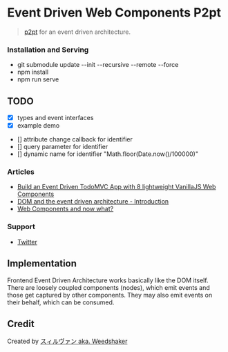 # Event Driven Web Components P2pt

> [p2pt](https://github.com/subins2000/p2pt) for an event driven architecture.


### Installation and Serving

- git submodule update --init --recursive --remote --force
- npm install
- npm run serve


## TODO
- [x] types and event interfaces
- [x] example demo
- [] attribute change callback for identifier
- [] query parameter for identifier
- [] dynamic name for identifier "Math.floor(Date.now()/100000)"



### Articles

- [Build an Event Driven TodoMVC App with 8 lightweight VanillaJS Web Components](https://dev.to/weedshaker/build-an-event-driven-todomvc-app-with-8-lightweight-vanillajs-web-components-5b65)
- [DOM and the event driven architecture - Introduction](https://dev.to/weedshaker/dom-and-the-event-driven-architecture-1519)
- [Web Components and now what?](https://dev.to/weedshaker/web-components-and-now-what-k97)


### Support

- [Twitter](https://twitter.com/weedshaker)


## Implementation

Frontend Event Driven Architecture works basically like the DOM itself. There are loosely coupled components (nodes), which emit events and those get captured by other components. They may also emit events on their behalf, which can be consumed.


## Credit

Created by [スィルヴァン aka. Weedshaker](https://github.com/Weedshaker)
